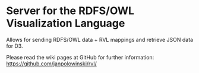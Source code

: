 Server for the RDFS/OWL Visualization Language
===

Allows for sending RDFS/OWL data + RVL mappings and retrieve JSON data for D3.

Please read the wiki pages at GitHub for further information: 
https://github.com/janpolowinski/rvl/
